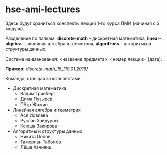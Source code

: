 # hse-ami-lectures

Здесь будут храниться конспекты лекций 1-го курса ПМИ (начиная с 3 модуля).

Разделение по папкам: <b>discrete-math</b> – дискретная математика, <b>linear-algebra</b> – линейная алгебра и геометрия, <b>algorithms</b> – алгоритмы и структуры данных.

Система наименования: <название предмета>\_<номер лекции>\_[дата].

<b>Пример:</b> <i>discrete-math\_15\_[10.01.2016]</i>



Команда, стоящая за конспектами:

* Дискретная математика
    *   Вадим Гринберг
    *   Дима Пузырёв
    *   Пётр Жижин
* Линейная алгебра и геометрия
    * Ася Иовлева
    * Руслан Хайдуров
    * Ксюша Закирова
* Алгоритмы и структуры данных
    * Никита Попов
    * Тамерлан Таболов
    * Лёша Хачиянц
